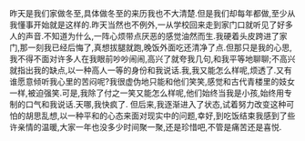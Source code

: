 <p>昨天是我们家做冬至,具体做冬至的来历我也不大清楚.但是我们却每年都做,至少从我懂事开始就是这样的.昨天当然也不例外,一从学校回来走到家门口就听见了好多人的声音.不知道为什么,一阵心烦带点厌恶的感觉油然而生.我硬着头皮跨进了家门,那一刻我已经后悔了,真想拔腿就跑,晚饭外面吃还清净了点.但那只是我的心思,我不得不面对许多人在我眼前吵吵闹闹,高兴了就夸我几句,和我平等地聊聊;不高兴就指出我的缺点,以一种高人一等的身份和我说话.我,我又能怎么样呢,烦透了.又有谁愿意倾听我心里的苦闷呢?我很虚伪地只能和他们笑笑,感觉和古代青楼里的妓女一样,被迫强笑.可是,我除了付之一笑又能怎么样呢,他们始终当我是小孩,始终用专制的口气和我说话.天哪,我快疯了.&nbsp;但后来,我逐渐进入了状态,试着努力改变这种可怕的胡思乱想,以一种平和的心态来面对现实中的问题,幸好,到吃饭结束我感到了些许亲情的温暖,大家一年也没多少时间聚一聚,还是珍惜吧,不管是痛苦还是喜悦.</p>